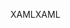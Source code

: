 <span data-ttu-id="15412-101">XAML</span><span class="sxs-lookup"><span data-stu-id="15412-101">XAML</span></span>